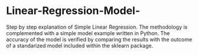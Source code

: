 # Linear-Regression-Model-
Step by step explanation of Simple Linear Regression. 
The methodology is complemented with a simple model example written in Python. 
The accuracy of the model is verified by comparing the results with the outcome 
of a standarized model included within the sklearn package.
